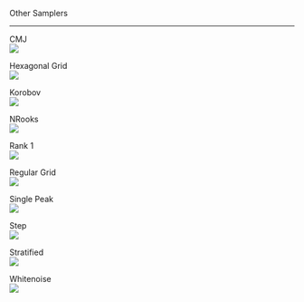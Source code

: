 Other Samplers

* * *

CMJ  
 [![](data/cmj/cmj_1024.png)](sampler_cmj.html) 

Hexagonal Grid  
 [![](data/hexagonal_grid/hexagonal_grid_1024.png)](sampler_hexagonal_grid.html) 

Korobov  
 [![](data/korobov/korobov_1024.png)](sampler_korobov.html) 

NRooks  
 [![](data/nrooks/nrooks_1024.png)](sampler_nrooks.html) 

Rank 1  
 [![](data/rank1/rank1_1024.png)](sampler_rank1.html) 

Regular Grid  
 [![](data/regular_grid/regular_grid_1024.png)](sampler_regular_grid.html) 

Single Peak  
 [![](data/singlepeak/singlepeak_1024.png)](sampler_singlepeak.html) 

Step  
 [![](data/step/step_1024.png)](sampler_step.html) 

Stratified  
 [![](data/stratified/stratified_1024.png)](sampler_stratified.html) 

Whitenoise  
 [![](data/stratified/stratified_1024.png)](sampler_stratified.html)
